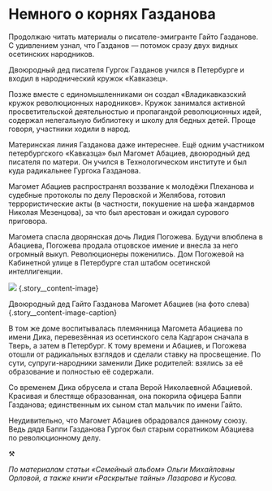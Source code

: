 
# Немного о корнях Газданова

Продолжаю читать материалы о писателе-эмигранте Гайто Газданове. С удивлением узнал, что Газданов — потомок сразу двух видных осетинских народников.

Двоюродный дед писателя Гургок Газданов учился в Петербурге и входил в народнический кружок «Кавказец».

Позже вместе с единомышленниками он создал «Владикавказский кружок революционных народников». Кружок занимался активной просветительской деятельностью и пропагандой революционных идей, содержал нелегальную библиотеку и школу для бедных детей. Проще говоря, участники ходили в народ.

Материнская линия Газданова даже интереснее. Ещё одним участником петербургского «Кавказца» был Магомет Абациев, двоюродный дед писателя по матери. Он учился в Технологическом институте и был куда радикальнее Гургока Газданова.

Магомет Абациев распространял воззвание к молодёжи Плеханова и судебные протоколы по делу Перовской и Желябова, готовил террористические акты (в частности, покушение на шефа жандармов Николая Мезенцова), за что был арестован и ожидал сурового приговора.

Магомета спасла дворянская дочь Лидия Погожева. Будучи влюблена в Абациева, Погожева продала отцовское имение и внесла за него огромный выкуп. Революционеры поженились. Дом Погожевой на Кабинетной улице в Петербурге стал штабом осетинской интеллигенции.

![][image-1]
{.story\_\_content-image}

Двоюродный дед Гайто Газданова Магомет Абациев (на фото слева){.story\_\_content-image-caption}

В том же доме воспитывалась племянница Магомета Абациева по имени Дика, перевезённая из осетинского села Кадгарон сначала в Тверь, а затем в Петербург. К тому времени и Абациев, и Погожева отошли от радикальных взглядов и сделали ставку на просвещение. По сути, супруги-народники заменили Дике родителей: взялись за её образование и полностью её содержали.

Со временем Дика обрусела и стала Верой Николаевной Абациевой. Красивая и блестяще образованная, она покорила офицера Баппи Газданова; единственным их сыном стал мальчик по имени Гайто.

Неудивительно, что Магомет Абациев обрадовался данному союзу. Ведь дядя Баппи Газданова Гургок был старым соратником Абациева по революционному делу.

⚒︎

_По материалам статьи «Семейный альбом» Ольги Михайловны Орловой, а также книги «Раскрытые тайны» Лазарова и Кусова._

[image-1]:	http://soshnikov.space/img/gazdanov-relatives.jpg